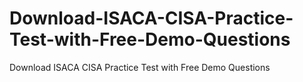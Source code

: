 # Download-ISACA-CISA-Practice-Test-with-Free-Demo-Questions
Download ISACA CISA Practice Test with Free Demo Questions
